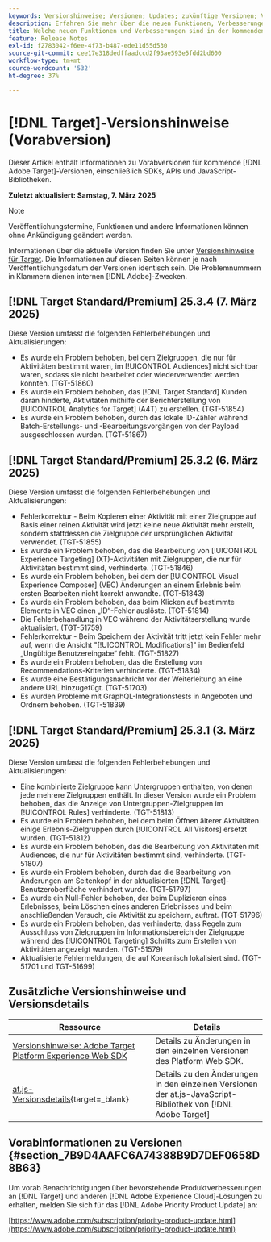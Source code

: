 ```yaml
---
keywords: Versionshinweise; Versionen; Updates; zukünftige Versionen; Verbesserungen; neue Funktionen; Fehlerbehebungen; Updates; Vorabversion; frühzeitiger Zugriff
description: Erfahren Sie mehr über die neuen Funktionen, Verbesserungen und Fehlerbehebungen in der kommenden Version von [!DNL Adobe Target] sowie in den zugehörigen SDKs, APIs und JavaScript-Bibliotheken.
title: Welche neuen Funktionen und Verbesserungen sind in der kommenden  [!DNL Target] -Version enthalten?
feature: Release Notes
exl-id: f2783042-f6ee-4f73-b487-ede11d55d530
source-git-commit: cee17e318dedffaadccd2f93ae593e5fdd2bd600
workflow-type: tm+mt
source-wordcount: '532'
ht-degree: 37%

---
```


# [!DNL Target]-Versionshinweise (Vorabversion)

Dieser Artikel enthält Informationen zu Vorabversionen für kommende [!DNL Adobe Target]-Versionen, einschließlich SDKs, APIs und JavaScript-Bibliotheken.

**Zuletzt aktualisiert: Samstag, 7. März 2025**

>[!NOTE]
>
>Veröffentlichungstermine, Funktionen und andere Informationen können ohne Ankündigung geändert werden.
>
>Informationen über die aktuelle Version finden Sie unter [Versionshinweise für Target](release-notes.md). Die Informationen auf diesen Seiten können je nach Veröffentlichungsdatum der Versionen identisch sein. Die Problemnummern in Klammern dienen internen [!DNL Adobe]-Zwecken.

## [!DNL Target Standard/Premium] 25.3.4 (7. März 2025)

Diese Version umfasst die folgenden Fehlerbehebungen und Aktualisierungen:

* Es wurde ein Problem behoben, bei dem Zielgruppen, die nur für Aktivitäten bestimmt waren, im [!UICONTROL Audiences] nicht sichtbar waren, sodass sie nicht bearbeitet oder wiederverwendet werden konnten. (TGT-51860)
* Es wurde ein Problem behoben, das [!DNL Target Standard] Kunden daran hinderte, Aktivitäten mithilfe der Berichterstellung von [!UICONTROL Analytics for Target] (A4T) zu erstellen. (TGT-51854)
* Es wurde ein Problem behoben, durch das lokale ID-Zähler während Batch-Erstellungs- und -Bearbeitungsvorgängen von der Payload ausgeschlossen wurden. (TGT-51867)

## [!DNL Target Standard/Premium] 25.3.2 (6. März 2025)

Diese Version umfasst die folgenden Fehlerbehebungen und Aktualisierungen:

* Fehlerkorrektur - Beim Kopieren einer Aktivität mit einer Zielgruppe auf Basis einer reinen Aktivität wird jetzt keine neue Aktivität mehr erstellt, sondern stattdessen die Zielgruppe der ursprünglichen Aktivität verwendet. (TGT-51855)
* Es wurde ein Problem behoben, das die Bearbeitung von [!UICONTROL Experience Targeting] (XT)-Aktivitäten mit Zielgruppen, die nur für Aktivitäten bestimmt sind, verhinderte. (TGT-51846)
* Es wurde ein Problem behoben, bei dem der [!UICONTROL Visual Experience Composer] (VEC) Änderungen an einem Erlebnis beim ersten Bearbeiten nicht korrekt anwandte. (TGT-51843)
* Es wurde ein Problem behoben, das beim Klicken auf bestimmte Elemente in VEC einen „ID“-Fehler auslöste. (TGT-51814)
* Die Fehlerbehandlung in VEC während der Aktivitätserstellung wurde aktualisiert. (TGT-51759)
* Fehlerkorrektur - Beim Speichern der Aktivität tritt jetzt kein Fehler mehr auf, wenn die Ansicht &quot;[!UICONTROL Modifications]&quot; im Bedienfeld „Ungültige Benutzereingabe“ fehlt. (TGT-51827)
* Es wurde ein Problem behoben, das die Erstellung von Recommendations-Kriterien verhinderte. (TGT-51834)
* Es wurde eine Bestätigungsnachricht vor der Weiterleitung an eine andere URL hinzugefügt. (TGT-51703)
* Es wurden Probleme mit GraphQL-Integrationstests in Angeboten und Ordnern behoben. (TGT-51839)

## [!DNL Target Standard/Premium] 25.3.1 (3. März 2025)

Diese Version umfasst die folgenden Fehlerbehebungen und Aktualisierungen:

* Eine kombinierte Zielgruppe kann Untergruppen enthalten, von denen jede mehrere Zielgruppen enthält. In dieser Version wurde ein Problem behoben, das die Anzeige von Untergruppen-Zielgruppen im [!UICONTROL Rules] verhinderte. (TGT-51813)
* Es wurde ein Problem behoben, bei dem beim Öffnen älterer Aktivitäten einige Erlebnis-Zielgruppen durch [!UICONTROL All Visitors] ersetzt wurden. (TGT-51812)
* Es wurde ein Problem behoben, das die Bearbeitung von Aktivitäten mit Audiences, die nur für Aktivitäten bestimmt sind, verhinderte. (TGT-51807)
* Es wurde ein Problem behoben, durch das die Bearbeitung von Änderungen am Seitenkopf in der aktualisierten [!DNL Target]-Benutzeroberfläche verhindert wurde. (TGT-51797)
* Es wurde ein Null-Fehler behoben, der beim Duplizieren eines Erlebnisses, beim Löschen eines anderen Erlebnisses und beim anschließenden Versuch, die Aktivität zu speichern, auftrat. (TGT-51796)
* Es wurde ein Problem behoben, das verhinderte, dass Regeln zum Ausschluss von Zielgruppen im Informationsbereich der Zielgruppe während des [!UICONTROL Targeting] Schritts zum Erstellen von Aktivitäten angezeigt wurden. (TGT-51579)
* Aktualisierte Fehlermeldungen, die auf Koreanisch lokalisiert sind. (TGT-51701 und TGT-51699)

<!-- 
## [!DNL Target Standard/Premium] 24.10.2 (October 21, 2024)

This release contains the following fixes:

* Fixed an issue that prevented [!UICONTROL Recommendations] activities from loading in [!UICONTROL Compose] and [!UICONTROL Browse] modes. (TGT-50709)
* Fixed an issue with the new [[!DNL Google Chrome] [!UICONTROL Visual Editing Helper] extension](/help/main/c-experiences/c-visual-experience-composer/r-troubleshoot-composer/visual-editing-helper-extension.md) that caused a redirect from the [!UICONTROL Visual Experience Composer] (VEC) to the [!UICONTROL Activities Library] after clicking Cancel. Before this fix, customers needed to refresh the [!UICONTROL Activities Library] before being able to create new activities. (TGT-49980)-->

## Zusätzliche Versionshinweise und Versionsdetails

| Ressource | Details |
|--- |--- |
| [Versionshinweise: Adobe Target Platform Experience Web SDK](https://experienceleague.adobe.com/docs/experience-platform/edge/release-notes.html?lang=de) | Details zu Änderungen in den einzelnen Versionen des Platform Web SDK. |
| [at.js-Versionsdetails](https://experienceleague.adobe.com/docs/target-dev/developer/client-side/at-js-implementation/target-atjs-versions.html?lang=de){target=_blank} | Details zu den Änderungen in den einzelnen Versionen der at.js-JavaScript-Bibliothek von [!DNL Adobe Target] |

## Vorabinformationen zu Versionen {#section_7B9D4AAFC6A74388B9D7DEF0658D8B63}

Um vorab Benachrichtigungen über bevorstehende Produktverbesserungen an [!DNL Target] und anderen [!DNL Adobe Experience Cloud]-Lösungen zu erhalten, melden Sie sich für das [!DNL Adobe Priority Product Update] an:

[https://www.adobe.com/subscription/priority-product-update.html](https://www.adobe.com/subscription/priority-product-update.html)

